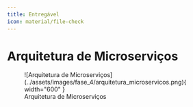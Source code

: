 ```yaml
---
title: Entregável
icon: material/file-check
---
```


# Arquitetura de Microserviços

<figure markdown>
  ![Arquitetura de Microserviços](../assets/images/fase_4/arquitetura_microservicos.png){ width="600" }
  <figcaption>Arquitetura de Microserviços</figcaption>
</figure>